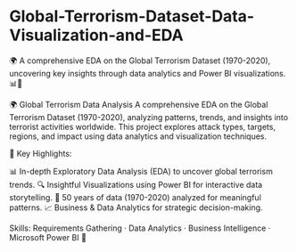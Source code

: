 # Global-Terrorism-Dataset-Data-Visualization-and-EDA
🌍 A comprehensive EDA on the Global Terrorism Dataset (1970-2020), uncovering key insights through data analytics and Power BI visualizations. 📊🚀


🌍 Global Terrorism Data Analysis
A comprehensive EDA on the Global Terrorism Dataset (1970-2020), analyzing patterns, trends, and insights into terrorist activities worldwide. This project explores attack types, targets, regions, and impact using data analytics and visualization techniques.

🔹 Key Highlights:

📊 In-depth Exploratory Data Analysis (EDA) to uncover global terrorism trends.
🔍 Insightful Visualizations using Power BI for interactive data storytelling.
📅 50 years of data (1970-2020) analyzed for meaningful patterns.
📈 Business & Data Analytics for strategic decision-making.



Skills: Requirements Gathering · Data Analytics · Business Intelligence · Microsoft Power BI 🚀
